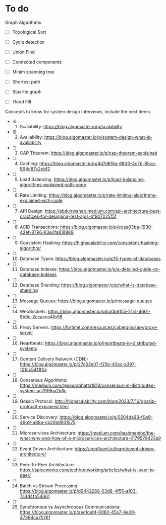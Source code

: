 # To do

Graph Algorithms
- [ ] Topological Sort
- [ ] Cycle detection
- [ ] Union Find
- [ ] Connected components
- [ ] Minim spanning tree
- [ ] Shortest path
- [ ] Bipartie graph
- [ ] Flood Fill


Concepts to know for system design interviews, include the next items:
- [x] 01. Scalability: https://blog.algomaster.io/p/scalability
- [X] 02. Availability: https://blog.algomaster.io/p/system-design-what-is-availability
- [ ] 03. CAP Theorem: https://blog.algomaster.io/p/cap-theorem-explained
- [ ] 04. Caching: https://blog.algomaster.io/p/4d7d6f8a-6803-4c7b-85ca-864c87c2cbf2
- [ ] 05. Load Balancing: https://blog.algomaster.io/p/load-balancing-algorithms-explained-with-code
- [ ] 06. Rate Limiting: https://blog.algomaster.io/p/rate-limiting-algorithms-explained-with-code
- [ ] 07. API Design: https://abdulrwahab.medium.com/api-architecture-best-practices-for-designing-rest-apis-bf907025f5f
- [ ] 08. ACID Transactions: https://blog.algomaster.io/p/ecae03ba-1930-42ef-8796-83e2fa818989
- [ ] 09. Consistent Hashing: https://highscalability.com/consistent-hashing-algorithm/
- [ ] 10. Database Types: https://blog.algomaster.io/p/15-types-of-databases
- [ ] 11. Database Indexes: https://blog.algomaster.io/p/a-detailed-guide-on-database-indexes
- [ ] 12. Database Sharding: https://blog.algomaster.io/p/what-is-database-sharding
- [ ] 13. Message Queues: https://blog.algomaster.io/p/message-queues
- [ ] 14. WebSockets: https://blog.algomaster.io/p/ba0b6155-21a1-4661-8b9e-2ccacce4fb98
- [ ] 15. Proxy Servers: https://fortinet.com/resources/cyberglossary/proxy-server
- [ ] 16. Heartbeats: https://blog.algomaster.io/p/heartbeats-in-distributed-systems
- [ ] 17. Content Delivery Network (CDN): https://blog.algomaster.io/p/27c62e07-f25b-40ac-a397-101cc54f1f0a
- [ ] 18. Consensus Algorithms: https://medium.com/@sourabhatta1819/consensus-in-distributed-system-ac79f8ba2b8c
- [ ] 19. Gossip Protocol: http://highscalability.com/blog/2023/7/16/gossip-protocol-explained.html
- [ ] 20. Service Discovery: https://blog.algomaster.io/p/0204da93-f0e9-49b9-a88a-cb20b9931575
- [ ] 21. Microservices Architecture: https://medium.com/hashmapinc/the-what-why-and-how-of-a-microservices-architecture-4179579423a9
- [ ] 22. Event Driven Architecture: https://confluent.io/learn/event-driven-architecture/
- [ ] 23. Peer-To-Peer Architecture: https://spiceworks.com/tech/networking/articles/what-is-peer-to-peer/
- [ ] 24. Batch vs Stream Processing: https://blog.algomaster.io/p/d9442268-03d8-4f55-a103-7a3d4fb54661
- [ ] 25. Synchronous vs Asynchronous Communications: https://blog.algomaster.io/p/aec1cebf-6060-45a7-8e00-47364ca70761
